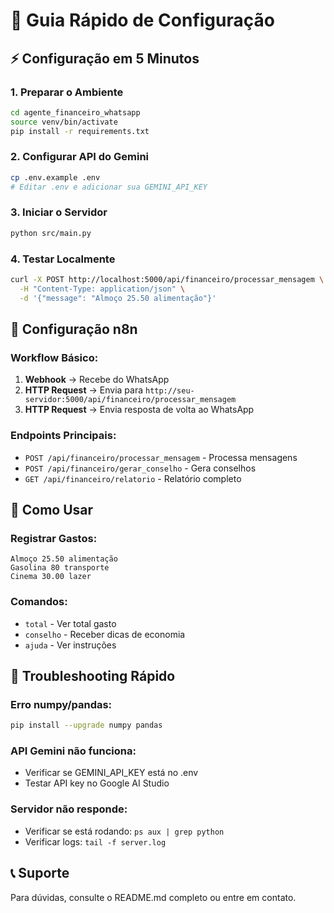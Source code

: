 # 🚀 Guia Rápido de Configuração

## ⚡ Configuração em 5 Minutos

### 1. Preparar o Ambiente
```bash
cd agente_financeiro_whatsapp
source venv/bin/activate
pip install -r requirements.txt
```

### 2. Configurar API do Gemini
```bash
cp .env.example .env
# Editar .env e adicionar sua GEMINI_API_KEY
```

### 3. Iniciar o Servidor
```bash
python src/main.py
```

### 4. Testar Localmente
```bash
curl -X POST http://localhost:5000/api/financeiro/processar_mensagem \
  -H "Content-Type: application/json" \
  -d '{"message": "Almoço 25.50 alimentação"}'
```

## 🔗 Configuração n8n

### Workflow Básico:
1. **Webhook** → Recebe do WhatsApp
2. **HTTP Request** → Envia para `http://seu-servidor:5000/api/financeiro/processar_mensagem`
3. **HTTP Request** → Envia resposta de volta ao WhatsApp

### Endpoints Principais:
- `POST /api/financeiro/processar_mensagem` - Processa mensagens
- `POST /api/financeiro/gerar_conselho` - Gera conselhos
- `GET /api/financeiro/relatorio` - Relatório completo

## 📱 Como Usar

### Registrar Gastos:
```
Almoço 25.50 alimentação
Gasolina 80 transporte
Cinema 30.00 lazer
```

### Comandos:
- `total` - Ver total gasto
- `conselho` - Receber dicas de economia
- `ajuda` - Ver instruções

## 🔧 Troubleshooting Rápido

### Erro numpy/pandas:
```bash
pip install --upgrade numpy pandas
```

### API Gemini não funciona:
- Verificar se GEMINI_API_KEY está no .env
- Testar API key no Google AI Studio

### Servidor não responde:
- Verificar se está rodando: `ps aux | grep python`
- Verificar logs: `tail -f server.log`

## 📞 Suporte

Para dúvidas, consulte o README.md completo ou entre em contato.

